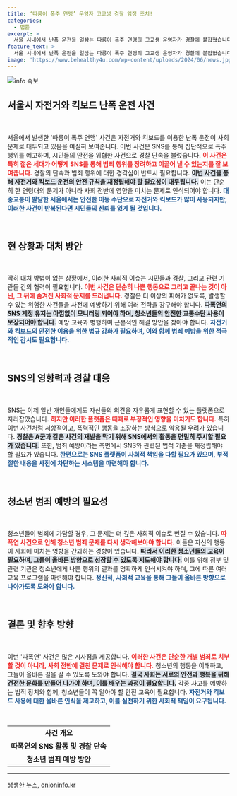```yaml
---
title: ‘따릉이 폭주 연맹’ 운영자 고교생 경찰 엄정 조치!
categories:
  - 법률
excerpt: >
  서울 시내에서 난폭 운전을 일삼는 따릉이 폭주 연맹의 고교생 운영자가 경찰에 붙잡혔습니다. 그는 사과문을 게시하며 불법 행위를 인정했지만, 경찰은 강경 대응할 방침입니다. 사건의 전말이 궁금하다면 클릭하세요!
feature_text: >
  서울 시내에서 난폭 운전을 일삼는 따릉이 폭주 연맹의 고교생 운영자가 경찰에 붙잡혔습니다. 그는 사과문을 게시하며 불법 행위를 인정했지만, 경찰은 강경 대응할 방침입니다. 사건의 전말이 궁금하다면 클릭하세요!
image: 'https://www.behealthy4u.com/wp-content/uploads/2024/06/news.jpg'
---
```


<p><img src="https://www.behealthy4u.com/wp-content/uploads/2024/06/news.jpg" alt="info 속보" /></p>

<h2 data-ke-size="size26">서울시 자전거와 킥보드 난폭 운전 사건</h2>

<p data-ke-size="size16">&nbsp;</p>

<p>서울에서 발생한 '따릉이 폭주 연맹' 사건은 자전거와 킥보드를 이용한 난폭 운전이 사회 문제로 대두되고 있음을 여실히 보여줍니다. 이번 사건은 SNS를 통해 집단적으로 폭주 행위를 예고하며, 시민들의 안전을 위협한 사건으로 경찰 단속을 불렀습니다. <b><span style="color: #ee2323;">이 사건은 특히 젊은 세대가 어떻게 SNS를 통해 범죄 행위를 장려하고 이끌어 낼 수 있는지를 잘 보여줍니다.</span></b> 경찰의 단속과 범죄 행위에 대한 경각심이 반드시 필요합니다. <b><span style="background-color: #21538527;">이번 사건을 통해 자전거와 킥보드 운전의 안전 규칙을 재정립해야 할 필요성이 대두됩니다.</span></b> 이는 단순히 한 연령대의 문제가 아니라 사회 전반에 영향을 미치는 문제로 인식되어야 합니다. <b><span style="color: #1a5490;">대중교통이 발달한 서울에서는 안전한 이동 수단으로 자전거와 킥보드가 많이 사용되지만, 이러한 사건이 반복된다면 시민들의 신뢰를 잃게 될 것입니다.</span></b></p>

<p data-ke-size="size16">&nbsp;</p>

<h2 data-ke-size="size26">현 상황과 대처 방안</h2>

<p data-ke-size="size16">&nbsp;</p>

<p>딱히 대처 방법이 없는 상황에서, 이러한 사회적 이슈는 시민들과 경찰, 그리고 관련 기관들 간의 협력이 필요합니다. <b><span style="color: #ee2323;">이번 사건은 단순히 나쁜 행동으로 그리고 끝나는 것이 아닌, 그 뒤에 숨겨진 사회적 문제를 드러냅니다.</span></b> 경찰은 더 이상의 피해가 없도록, 발생할 수 있는 위험한 사건들을 사전에 예방하기 위해 여러 전략을 강구해야 합니다. <b><span style="background-color: #21538527;">따폭연의 SNS 계정 유지는 아낌없이 모니터링 되어야 하며, 청소년들의 안전한 교통수단 사용이 보장되어야 합니다.</span></b> 예방 교육과 병행하여 근본적인 해결 방안을 찾아야 합니다. <b><span style="color: #1a5490;">자전거와 킥보드의 안전한 이용을 위한 법규 강화가 필요하며, 이와 함께 범죄 예방을 위한 적극적인 감시도 필요합니다.</span></b></p>

<p data-ke-size="size16">&nbsp;</p>

<h2 data-ke-size="size26">SNS의 영향력과 경찰 대응</h2>

<p data-ke-size="size16">&nbsp;</p>

<p>SNS는 이제 일반 개인들에게도 자신들의 의견을 자유롭게 표현할 수 있는 플랫폼으로 자리잡았습니다. <b><span style="color: #ee2323;">하지만 이러한 플랫폼은 때때로 부정적인 영향을 미치기도 합니다.</span></b> 특히 이번 사건처럼 저항적이고, 폭력적인 행동을 조장하는 방식으로 악용될 우려가 있습니다. <b><span style="background-color: #21538527;">경찰은 A군과 같은 사건의 재발을 막기 위해 SNS에서의 활동을 면밀히 주시할 필요가 있습니다.</span></b> 또한, 범죄 예방이라는 측면에서 SNS와 관련된 법적 기준을 재정립해야 할 필요가 있습니다. <b><span style="color: #1a5490;">한편으로는 SNS 플랫폼이 사회적 책임을 다할 필요가 있으며, 부적절한 내용을 사전에 차단하는 시스템을 마련해야 합니다.</span></b></p>

<p data-ke-size="size16">&nbsp;</p>

<h2 data-ke-size="size26">청소년 범죄 예방의 필요성</h2>

<p data-ke-size="size16">&nbsp;</p>

<p>청소년들이 범죄에 가담할 경우, 그 문제는 더 깊은 사회적 이슈로 번질 수 있습니다. <b><span style="color: #ee2323;">따폭연 사건으로 인해 청소년 범죄 문제를 다시 생각해보아야 합니다.</span></b> 이들은 자신의 행동이 사회에 미치는 영향을 간과하는 경향이 있습니다. <b><span style="background-color: #21538527;">따라서 이러한 청소년들의 교육이 필요하며, 그들이 올바른 방향으로 성장할 수 있도록 지도해야 합니다.</span></b> 이를 위해 정부 및 관련 기관은 청소년에게 나쁜 행위의 결과를 명확하게 인식시켜야 하며, 그에 따른 여러 교육 프로그램을 마련해야 합니다. <b><span style="color: #1a5490;">정신적, 사회적 교육을 통해 그들이 올바른 방향으로 나아가도록 도와야 합니다.</span></b></p>

<p data-ke-size="size16">&nbsp;</p>

<h2 data-ke-size="size26">결론 및 향후 방향</h2>

<p data-ke-size="size16">&nbsp;</p>

<p>이번 '따폭연' 사건은 많은 시사점을 제공합니다. <b><span style="color: #ee2323;">이러한 사건은 단순한 개별 범죄로 치부할 것이 아니라, 사회 전반에 걸친 문제로 인식해야 합니다.</span></b> 청소년의 행동을 이해하고, 그들이 올바른 길을 갈 수 있도록 도와야 합니다. <b><span style="background-color: #21538527;">결국 사회는 서로의 안전과 행복을 위해 건전한 문화를 만들어 나가야 하며, 이를 배우는 과정이 필요합니다.</span></b> 각종 사고를 예방하는 법적 장치와 함께, 청소년들이 꼭 알아야 할 안전 교육이 필요합니다. <b><span style="color: #1a5490;">자전거와 킥보드 사용에 대한 올바른 인식을 제고하고, 이를 실천하기 위한 사회적 책임이 요구됩니다.</span></b></p>

<p data-ke-size="size16">&nbsp;</p>

<table style="width: 100%;">
  <tr>
    <td style="text-align: center; height: 17px;"><b>사건 개요</b></td>
  </tr>
  <tr>
    <td style="text-align: center; height: 17px;"><b>따폭연의 SNS 활동 및 경찰 단속</b></td>
  </tr>
  <tr>
    <td style="text-align: center; height: 17px;"><b>청소년 범죄 예방 방안</b></td>
  </tr>
</table>

<hr />
생생한 뉴스, <a href="https://onioninfo.kr" rel="dofollow">onioninfo.kr</a>


